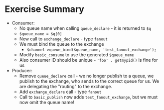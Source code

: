 Exercise Summary
================

 - Consumer:
    - No queue name when calling `queue_declare` - it is returned to `$q`
    - `$queue_name = $q[0]`
    - New call to `exchange_declare` - type `fanout`
    - We must bind the queue to the exchange
       - `$channel->queue_bind($queue_name, 'test_fanout_exchange');`
    - Modify `basic_consume` to use the generated `$queue_name`
    - Also consumer ID should be unique - `'foo' . getmypid()` is fine for us
 - Producer:
    - Remove `queue_declare` call - we no longer publish to a queue, we publish
      to the exchange, who sends to the correct queue for us. We are delegating
      the "routing" to the exchange.
    - Add `exchange_declare` call - type `fanout`
    - Call to `basic_publish` now adds `test_fanout_exchange`, but we must now
      omit the queue name!
 
